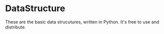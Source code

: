 # DataStructure
These are the basic data strucutures, written in Python. It's free to use and distribute.

